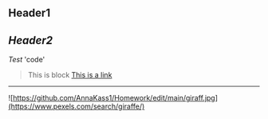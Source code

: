 **Header1**
----------
*Header2*
-------
*Test*
'code'
> This is block
[This is a link](http://google.com)
----------

![https://github.com/AnnaKass1/Homework/edit/main/giraff.jpg](https://www.pexels.com/search/giraffe/)
